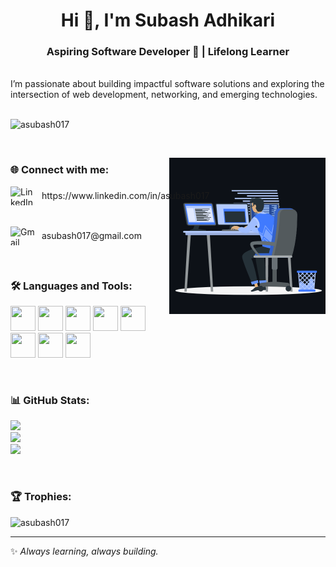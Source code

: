 <h1 align="center">Hi 👋, I'm Subash Adhikari</h1>
<h3 align="center">Aspiring Software Developer 🌟 | Lifelong Learner</h3>

<br>
<h>I’m passionate about building impactful software solutions and exploring the intersection of web development, networking, and emerging technologies.</h>
<br>
<br>

<p align="left">
  <img src="https://komarev.com/ghpvc/?username=asubash017&label=Profile%20views&color=0e75b6&style=flat" alt="asubash017" />
</p>

<br>
<p style="float: right; margin-left: 20px;">
  <img src="https://raw.githubusercontent.com/asubash017/asubash017/main/assets/animation.gif" width="250" alt="animation gif" />
</p>



<h3 align="left">🌐 Connect with me:</h3>
<p align="left">
  <a href="https://linkedin.com/in/asubash017" target="_blank" style="display: flex; align-items: center; gap: 10px; text-decoration: none;">
    <img src="https://raw.githubusercontent.com/rahuldkjain/github-profile-readme-generator/master/src/images/icons/Social/linked-in-alt.svg" height="30" width="40" alt="LinkedIn"/>
    https://www.linkedin.com/in/asubash017
  </a>
  <br><br>
  <a href="mailto:asubash017@gmail.com" target="_blank" style="display: flex; align-items: center; gap: 10px; text-decoration: none;">
    <img src="https://cdn.simpleicons.org/gmail/EA4335" alt="Gmail" height="30" width="40"/>
    asubash017@gmail.com
  </a>
</p>



<br>

<h3 align="left">🛠️ Languages and Tools:</h3>
<p align="left">
  <img src="https://cdn.jsdelivr.net/gh/devicons/devicon/icons/python/python-original.svg" width="40" height="40"/>
  <img src="https://cdn.jsdelivr.net/gh/devicons/devicon/icons/javascript/javascript-original.svg" width="40" height="40"/>
  <img src="https://cdn.jsdelivr.net/gh/devicons/devicon/icons/django/django-plain.svg" width="40" height="40"/>
  <img src="https://cdn.jsdelivr.net/gh/devicons/devicon/icons/react/react-original.svg" width="40" height="40"/>
  <img src="https://cdn.jsdelivr.net/gh/devicons/devicon/icons/mysql/mysql-original.svg" width="40" height="40"/>
  <img src="https://cdn.jsdelivr.net/gh/devicons/devicon/icons/git/git-original.svg" width="40" height="40"/>
  <img src="https://cdn.jsdelivr.net/gh/devicons/devicon/icons/html5/html5-original.svg" width="40" height="40"/>
  <img src="https://cdn.jsdelivr.net/gh/devicons/devicon/icons/css3/css3-original.svg" width="40" height="40"/>
</p>

<br>

<h3 align="left">📊 GitHub Stats:</h3>

![](https://github-readme-stats.vercel.app/api?username=asubash017&theme=dark&hide_border=false&include_all_commits=true&count_private=true)<br/>
![](https://github-readme-streak-stats.herokuapp.com/?user=asubash017&theme=dark&hide_border=false)<br/>
![](https://github-readme-stats.vercel.app/api/top-langs/?username=asubash017&theme=dark&hide_border=false&layout=compact)

<br>

<h3 align="left">🏆 Trophies:</h3>
<p align="left"> 
  <img src="https://github-profile-trophy.vercel.app/?username=asubash017&theme=onedark" alt="asubash017" />
</p>

---
✨ *Always learning, always building.*  
